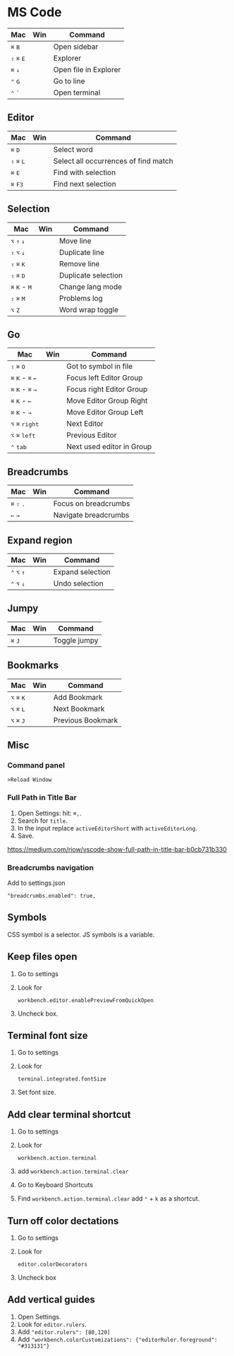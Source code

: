 # MS Code

|Mac|Win|Command|
|---|---|---|
|<kbd>⌘</kbd> <kbd>B</kbd>				||Open sidebar|
|<kbd>⇧</kbd> <kbd>⌘</kbd> <kbd>E</kbd>	||Explorer|
|<kbd>⌘</kbd> <kbd>↓</kbd>				||Open file in Explorer|
|<kbd>⌃</kbd> <kbd>G</kbd>				||Go to line|
|<kbd>⌃</kbd> <kbd>`</kbd>				||Open terminal|

## Editor

|Mac|Win|Command|
|---|---|---|
|<kbd>⌘</kbd> <kbd>D</kbd>				||Select word|
|<kbd>⇧</kbd> <kbd>⌘</kbd> <kbd>L</kbd>	||Select all occurrences of find match|
|<kbd>⌘</kbd> <kbd>E</kbd>				||Find with selection|
|<kbd>⌘</kbd> <kbd>F3</kbd>				||Find next selection|

## Selection

|Mac|Win|Command|
|---|---|---|
|<kbd>⌥</kbd> <kbd>↑</kbd> <kbd>↓</kbd>		||Move line|
|<kbd>⇧</kbd> <kbd>⌥</kbd> <kbd>↓</kbd>		||Duplicate line|
|<kbd>⇧</kbd> <kbd>⌘</kbd> <kbd>K</kbd>		||Remove line|
|<kbd>⇧</kbd> <kbd>⌘</kbd> <kbd>D</kbd>		||Duplicate selection|
|<kbd>⌘</kbd> <kbd>K</kbd> - <kbd>M</kbd>	||Change lang mode|
|<kbd>⇧</kbd> <kbd>⌘</kbd> <kbd>M</kbd>		||Problems log|
|<kbd>⌥</kbd> <kbd>Z</kbd>					||Word wrap toggle|

## Go

|Mac|Win|Command|
|---|---|---|
|<kbd>⇧</kbd> <kbd>⌘</kbd> <kbd>O</kbd>					||Got to symbol in file|
|<kbd>⌘</kbd> <kbd>K</kbd> - <kbd>⌘</kbd> <kbd>←</kbd>	||Focus left Editor Group|
|<kbd>⌘</kbd> <kbd>K</kbd> - <kbd>⌘</kbd> <kbd>→</kbd>	||Focus right Editor Group|
|<kbd>⌘</kbd> <kbd>K</kbd> - <kbd>←</kbd>				||Move Editor Group Right|
|<kbd>⌘</kbd> <kbd>K</kbd> - <kbd>→</kbd>				||Move Editor Group Left|
|<kbd>⌥</kbd> <kbd>⌘</kbd> <kbd>right</kbd>				||Next Editor|
|<kbd>⌥</kbd> <kbd>⌘</kbd> <kbd>left</kbd>				||Previous Editor|
|<kbd>⌃</kbd> <kbd>tab</kbd>							||Next used editor in Group|

## Breadcrumbs

|Mac|Win|Command|
|---|---|---|
|<kbd>⌘</kbd> <kbd>⇧</kbd> <kbd>.</kbd>	||Focus on breadcrumbs|
|<kbd>←</kbd> <kbd>→</kbd>				||Navigate breadcrumbs|


## Expand region

|Mac|Win|Command|
|---|---|---|
|<kbd>⌃</kbd> <kbd>⌥</kbd> <kbd>↑</kbd>	||Expand selection|
|<kbd>⌃</kbd> <kbd>⌥</kbd> <kbd>↓</kbd>	||Undo selection|


## Jumpy

|Mac|Win|Command|
|---|---|---|
|<kbd>⌘</kbd> <kbd>J</kbd>||Toggle jumpy|


## Bookmarks

|Mac|Win|Command|
|---|---|---|
|<kbd>⌥</kbd> <kbd>⌘</kbd> <kbd>K</kbd>||Add Bookmark|
|<kbd>⌥</kbd> <kbd>⌘</kbd> <kbd>L</kbd>||Next Bookmark|
|<kbd>⌥</kbd> <kbd>⌘</kbd> <kbd>J</kbd>||Previous Bookmark|


## Misc

### Command panel

	>Reload Window

### Full Path in Title Bar

1. Open Settings: hit: `⌘,`.
2. Search for `title`.
3. In the input replace `activeEditorShort` with `activeEditorLong`.
4. Save.

<https://medium.com/riow/vscode-show-full-path-in-title-bar-b0cb731b330>


### Breadcrumbs navigation

Add to settings.json

	"breadcrumbs.enabled": true,

## Symbols

CSS symbol is a selector.
JS symbols is a variable.

## Keep files open

1. Go to settings
2. Look for

	`workbench.editor.enablePreviewFromQuickOpen`

3. Uncheck box.

## Terminal font size

1. Go to settings
2. Look for

	`terminal.integrated.fontSize`

3. Set font size.

## Add clear terminal shortcut

1. Go to settings
2. Look for

	`workbench.action.terminal`

3. add `workbench.action.terminal.clear`
4. Go to Keyboard Shortcuts
5. Find `workbench.action.terminal.clear` add `⌃` + `k` as a shortcut.

## Turn off color dectations

1. Go to settings
2. Look for

	`editor.colorDecorators`

3. Uncheck box

## Add vertical guides

1. Open Settings.
2. Look for `editor.rulers`.
3. Add `"editor.rulers": [80,120]`
4. Add `"workbench.colorCustomizations": {"editorRuler.foreground": "#313131"}`
